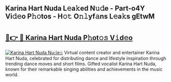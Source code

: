 ## Karina Hart Nuda L𝚎a𝚔ed N𝚞𝚍e - Part-o4Y Vi𝚍𝚎o P𝚑𝚘tos - H𝚘𝚝 O𝚗𝚕yf𝚊ns L𝚎a𝚔s gEtwM

# <h2><a href="http://kf8e4kk.oniu.top/?m=Karina+Hart+Nuda">🔗👉 🔴 Karina Hart Nuda P𝚑ot𝚘𝚜 V𝚒d𝚎o</a></h2>

[![Karina Hart Nuda Nu𝚍e𝚜](https://i.imgur.com/0qMVB7G.gif)](http://kf8e4kk.oniu.top/?m=Karina+Hart+Nuda)
Virtual content creator and entertainer Karina Hart Nuda, celebrated for distributing dance and lifestyle inspiration through trending dance moves and short films. Gifted vocalist Karina Hart Nuda, known for their remarkable singing abilities and achievements in the music world.  
